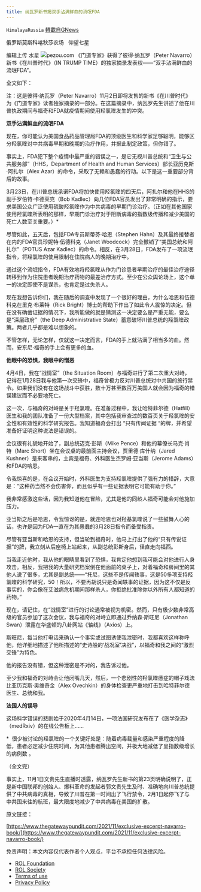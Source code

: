 ```yaml
---
title: 纳瓦罗新书揭双手沾满鲜血的流氓FDA
---
```

`HimalayaRussia` [轉載自GNews](https://gnews.org/zh-hans/1633776/)

俄罗斯莫斯科喀秋莎农场   仰望七星

编辑上传  水星
![](https://assets.gnews.org/wp-content/uploads/2021/11/N.jpg)pezou.com
《门道专家》获得了彼得·纳瓦罗（Peter Navarro）新书《在川普时代》（IN TRUMP TIME）的独家摘录发表权——“双手沾满鲜血的流氓FDA”。

全文如下：

注：这是彼得·纳瓦罗（Peter Navarro）11月2日即将发售的新书《在川普时代》为《门道专家》读者独家摘录的一部分。在这篇摘录中，纳瓦罗先生讲述了他在川普执政期间与福奇和FDA就疫情期间使用羟氯喹发生的冲突。

**双手沾满鲜血的流氓FDA**

现在，你可能认为美国食品药品管理局FDA的顶级医生和科学家足够聪明，能够区分羟氯喹对中共病毒早期和晚期的治疗作用，并据此制定政策，但你错了。

事实上，FDA犯下整个疫情中最严重的错误之一，是它无视川普总统和“卫生与公共服务部”（HHS，Department of Health and Human Services）部长亚历克斯·阿扎尔（Alex Azar）的命令，采取了无赖和愚蠢的行动。以下是这一重要部分背后的故事。

3月23日，在川普总统承诺FDA将加快使用羟氯喹的四天后，阿扎尔和他在HHS的副手罗伯特·卡德莱克（Bob Kadlec）向几位FDA官员发出了非常明确的指示，要求美国公众广泛使用硫酸羟氯喹作为中共病毒的早期门诊治疗。（正如在其他国家使用羟氯喹所表明的那样，早期门诊治疗对于阻断病毒的指数级传播和减少美国的死亡人数至关重要。）\*

尽管如此，五天后，包括FDA专员斯蒂芬·哈恩（Stephen Hahn）及其最终接替者在内的FDA官员珍妮特·伍德科克（Janet Woodcock）完全撤销了“美国总统和阿扎尔”（POTUS Azar Kadlec）的命令。相反，在3月28日，FDA发布了一项流氓指令，将羟氯喹的使用限制在住院病人的晚期治疗中。

通过这个流氓指令，FDA有效地将羟氯喹从作为门诊患者早期治疗的最佳治疗途径转移到作为住院患者晚期治疗药物的最差治疗方式。至少在公众舆论场上，这个单一的决定即使不是谋杀，也肯定是过失杀人。

现在我想告诉你们，我在随后的调查中发现了一个很好的理由，为什么哈恩和伍德科克在里克·布莱特（Rick Bright）博士的帮助下作出了如此令人震惊的决定。但在没有确凿证据的情况下，我所能做的就是猜测这一决定要么是严重无能，要么是“深层政府”（the Deep Administrative State）蓄意破坏川普总统的羟氯喹政策。两者几乎都是难以想象的。

不管怎样，无论怎样，仅就这一决定而言，FDA的手上就沾满了相当多的血。然而，安东尼·福奇的手上会有更多的血。

**他眼中的恐惧，我眼中的憎恶**

4月4日，我在“战情室”（the Situation Room）与福奇进行了第二次重大对峙，记得在1月28日我与他第一次交锋中，福奇曾极力反对川普总统对中共国的旅行禁令。如果我们没有在这场战斗中获胜，数十万甚至数百万美国人就会因为福奇的错误建议而不必要地死亡。

这一次，与福奇的对峙是关于羟氯喹。在准备过程中，我让哈特菲尔德（Hatfill）医生和我的团队准备了一份大型档案，其中包括我审查过的数百页关于羟氯喹的安全性和有效性的科学研究报告。我知道福奇会打出 “只有传闻证据 “的牌，并希望准备好证明这种说法是错误的。

会议很有礼貌地开始了，副总统迈克·彭斯（Mike Pence）和他的幕僚长马克·肖特（Marc Short）坐在会议桌的最前面主持会议，贾里德·库什纳（Jared Kushner）是来客串的，主宾是福奇、外科医生杰罗姆·亚当斯（Jerome Adams）和FDA的哈恩。

令我惊喜的是，在会议开始时，外科医生为支持羟氯喹提供了强有力的措辞，大意是：”这种药当然不会伤害你，而且似乎有一些证据表明它可能有助于你。”

我非常感激这些话，因为我知道他在冒险，尤其是他的同龄人福奇可能会对他施加压力。

亚当斯之后是哈恩，令我惊讶的是，就连哈恩也对羟基氯喹说了一些鼓舞人心的话，也许是因为FDA一直在为其愚蠢的3月28日指令而备受指责。

尽管有亚当斯和哈恩的支持，但当轮到福奇时，他马上打出了他的“只有传说证据”的牌，我立刻从后座椅上站起来，从副总统彭斯身后，径直走向福西。

当我走近他时，我从他的眼睛里看到了恐惧，我肯定他想到我可能会对他进行人身攻击。相反，我把我的大量研究档案倒在他面前的桌子上，对着福奇和房间里的其他人说了很多，尤其是副总统——“托尼，这些不是传闻轶事，这是50多项支持羟氯喹的科学研究，50！所以，不要再胡说只是奇闻轶事的证据，因为这不仅是反事实的，你会像在艾滋病危机期间那样杀人，你拒绝批准除你以外所有人都知道的药物。”

现在，请记住，在“战情室”进行的讨论通常被视为机密。然而，只有极少数非常高级的官员参加了这次会议，我与福奇的对峙立即通过乔纳森·斯旺尼（Jonathan Swan）泄露在华盛顿的八卦网站《轴线》（Axios）上。

斯旺尼，每当他打电话来确认一个事实或试图诱使我泄密时，我都喜欢这样称呼他，他详细地描述了他所描述的“史诗般的‘战况室’决战”，以福奇和我之间的“激烈交锋”为特色。

他的报告没有错，但这种泄密是不对的，我告诉过他。

至少我和福奇的对峙会让他闭嘴几天，然后，一个悲剧性的羟氯喹癔症的帽子戏法比亚历克斯·奥维奇金（Alex Ovechkin）的身体检查更严重地打击到哈特菲尔德医生、总统和我。

**法国人的误导**

这场科学错误的悲剧始于2020年4月14日，一项法国研究发布在了《医学杂志》（medRxiv）的在线公告板上……

\*  很少被讨论的羟氯喹的一个关键好处是：随着病毒载量和感染严重程度的降低，患者必定减少住院时间，为其他患者腾出空间，并极大地减低了呈指数级增长的病例数 。

（全文完）

事实上，11月1日文贵先生直播时透露，纳瓦罗先生新书的第23页明确说明了，正是新中国联邦的创始人、爆料革命的发起者郭文贵先生及时、准确地向川普总统提供了中共病毒的真相，导致了川普在第一时间出了飞行禁令，2月1日起停飞了与中共国来往的航班，最大限度地减少了中共病毒在美国的扩散。

原文链接：

[https://www.thegatewaypundit.com/2021/11/exclusive-excerpt-navarro-book/](https://www.thegatewaypundit.com/2021/11/exclusive-excerpt-navarro-book/)

 

免责声明：本文内容仅代表作者个人观点，平台不承担任何法律风险。

- [ROL Foundation](https://rolfoundation.org/)
- [ROL Society](https://rolsociety.org/)
- [Terms of use](https://gnews.org/terms-of-use-3/)
- [Privacy Policy](https://gnews.org/privacy-policy/)
